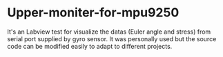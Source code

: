 # Upper-moniter-for-mpu9250
It's an Labview test for visualize the datas (Euler angle and stress) from serial port supplied by gyro sensor.
It was personally used but the source code can be modified easily to adapt to different projects.
